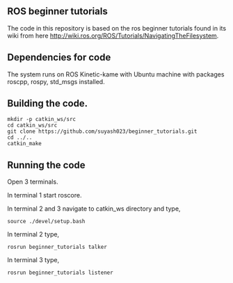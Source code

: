 ## ROS beginner tutorials

The code in this repository is based on the ros beginner tutorials found in its wiki from here http://wiki.ros.org/ROS/Tutorials/NavigatingTheFilesystem.

## Dependencies for code

The system runs on ROS Kinetic-kame with Ubuntu machine with packages roscpp, rospy, std_msgs installed.

## Building the code.
```
mkdir -p catkin_ws/src
cd catkin_ws/src
git clone https://github.com/suyash023/beginner_tutorials.git
cd ../..
catkin_make
```

## Running the code
Open 3 terminals. 

In terminal 1 start roscore.

In terminal 2 and 3 navigate to catkin_ws directory and type,

```
source ./devel/setup.bash
```
In terminal 2 type,
```
rosrun beginner_tutorials talker
```

In terminal 3 type,
```
rosrun beginner_tutorials listener
```


